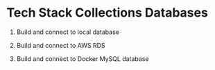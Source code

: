 # Tech Stack Collections Databases

1) Build and connect to local database

2) Build and connect to AWS RDS

3) Build and connect to Docker MySQL database